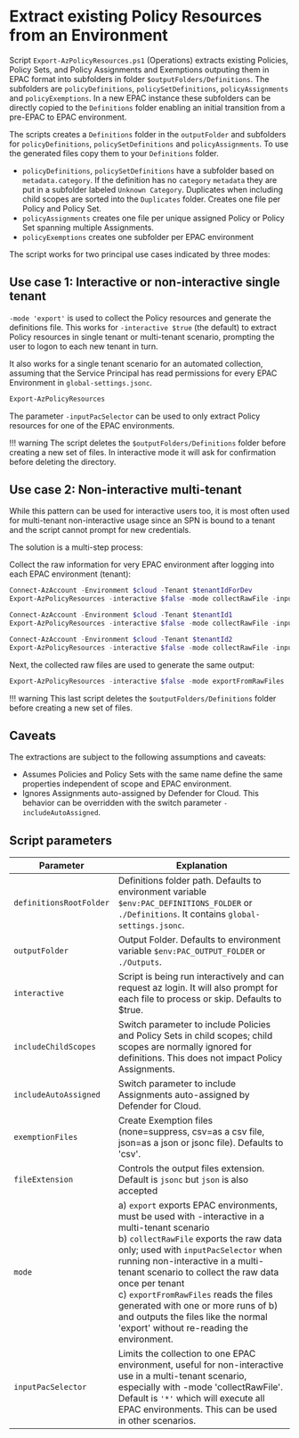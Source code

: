 # Extract existing Policy Resources from an Environment

Script `Export-AzPolicyResources.ps1` (Operations) extracts existing Policies, Policy Sets, and Policy Assignments and Exemptions outputing them in EPAC format into subfolders in folder `$outputFolders/Definitions`. The subfolders are `policyDefinitions`, `policySetDefinitions`, `policyAssignments` and `policyExemptions`. In a new EPAC instance these subfolders can be directly copied to the `Definitions` folder enabling an initial transition from a pre-EPAC to EPAC environment.

The scripts creates a `Definitions` folder in the `outputFolder` and subfolders for `policyDefinitions`, `policySetDefinitions` and `policyAssignments`. To use the generated files copy them to your `Definitions` folder.

* `policyDefinitions`, `policySetDefinitions` have a subfolder based on `metadata.category`. If the definition has no `category` `metadata` they are put in a subfolder labeled `Unknown Category`. Duplicates when including child scopes are sorted into the `Duplicates` folder. Creates one file per Policy and Policy Set.
* `policyAssignments` creates one file per unique assigned Policy or Policy Set spanning multiple Assignments.
* `policyExemptions` creates one subfolder per EPAC environment

The script works for two principal use cases indicated by three modes:

## Use case 1: Interactive or non-interactive single tenant

`-mode 'export'` is used to collect the Policy resources and generate the definitions file. This works for `-interactive $true` (the default) to extract Policy resources in single tenant or multi-tenant scenario, prompting the user to logon to each new tenant in turn.

It also works for a single tenant scenario for an automated collection, assuming that the Service Principal has read permissions for every EPAC Environment in `global-settings.jsonc`.

```ps1
Export-AzPolicyResources
```

The parameter `-inputPacSelector` can be used to only extract Policy resources for one of the EPAC environments.

!!! warning
    The script deletes the `$outputFolders/Definitions` folder before creating a new set of files. In interactive mode it will ask for confirmation before deleting the directory.

## Use case 2: Non-interactive multi-tenant

While this pattern can be used for interactive users too, it is most often used for multi-tenant non-interactive usage since an SPN is bound to a tenant and the script cannot prompt for new credentials.

The solution is a multi-step process:

Collect the raw information for very EPAC environment after logging into each EPAC environment (tenant):

```ps1
Connect-AzAccount -Environment $cloud -Tenant $tenantIdForDev
Export-AzPolicyResources -interactive $false -mode collectRawFile -inputPacSelector 'epac-dev'

Connect-AzAccount -Environment $cloud -Tenant $tenantId1
Export-AzPolicyResources -interactive $false -mode collectRawFile -inputPacSelector 'tenant1'

Connect-AzAccount -Environment $cloud -Tenant $tenantId2
Export-AzPolicyResources -interactive $false -mode collectRawFile -inputPacSelector 'tenant2'
```

Next, the collected raw files are used to generate the same output:

```ps1
Export-AzPolicyResources -interactive $false -mode exportFromRawFiles
```

!!! warning
    This last script deletes the `$outputFolders/Definitions` folder before creating a new set of files.

## Caveats

The extractions are subject to the following assumptions and caveats:

* Assumes Policies and Policy Sets with the same name define the same properties independent of scope and EPAC environment.
* Ignores Assignments auto-assigned by Defender for Cloud. This behavior can be overridden with the switch parameter `-includeAutoAssigned`.

## Script parameters

|Parameter | Explanation |
|----------|-------------|
| `definitionsRootFolder` | Definitions folder path. Defaults to environment variable `$env:PAC_DEFINITIONS_FOLDER` or `./Definitions`. It contains `global-settings.jsonc`.
| `outputFolder` | Output Folder. Defaults to environment variable `$env:PAC_OUTPUT_FOLDER` or `./Outputs`.
| `interactive` | Script is being run interactively and can request az login. It will also prompt for each file to process or skip. Defaults to $true. |
| `includeChildScopes` | Switch parameter to include Policies and Policy Sets in child scopes; child scopes are normally ignored for definitions. This does not impact Policy Assignments. |
| `includeAutoAssigned` | Switch parameter to include Assignments auto-assigned by Defender for Cloud. |
| `exemptionFiles` | Create Exemption files (none=suppress, csv=as a csv file, json=as a json or jsonc file). Defaults to 'csv'. |
| `fileExtension` | Controls the output files extension. Default is `jsonc` but `json` is also accepted |
| `mode` | a) `export` exports EPAC environments, must be used with -interactive in a multi-tenant scenario<br/> b) `collectRawFile` exports the raw data only; used with `inputPacSelector` when running non-interactive in a multi-tenant scenario to collect the raw data once per tenant <br/> c) `exportFromRawFiles` reads the files generated with one or more runs of b) and outputs the files like the normal 'export' without re-reading the environment. |
| `inputPacSelector` | Limits the collection to one EPAC environment, useful for non-interactive use in a multi-tenant scenario, especially with -mode 'collectRawFile'. Default is `'*'` which will execute all EPAC environments. This can be used in other scenarios.|
